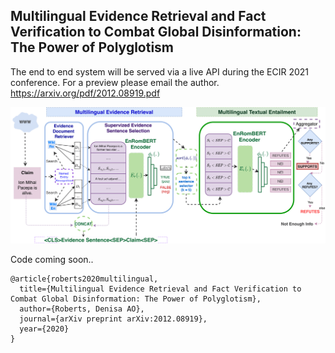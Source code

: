 ## Multilingual Evidence Retrieval and Fact Verification to Combat Global Disinformation: The Power of Polyglotism

The end to end system will be served via a live API during the ECIR 2021 conference. For a preview please email the author. https://arxiv.org/pdf/2012.08919.pdf

![Multilingual evidence retrieval and fact verification system.](/assets/system_diagram_final-1.png)


Code coming soon..


```
@article{roberts2020multilingual,
  title={Multilingual Evidence Retrieval and Fact Verification to Combat Global Disinformation: The Power of Polyglotism},
  author={Roberts, Denisa AO},
  journal={arXiv preprint arXiv:2012.08919},
  year={2020}
}
```
